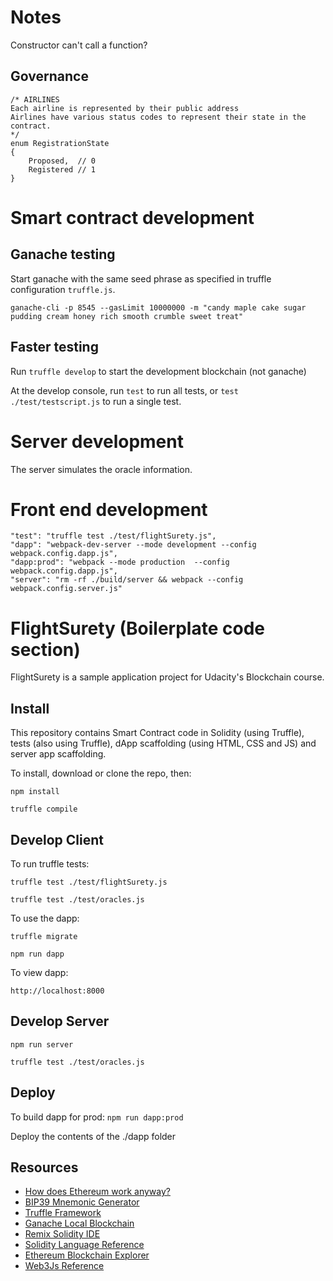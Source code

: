 # Notes
Constructor can't call a function?

## Governance
    /* AIRLINES
    Each airline is represented by their public address
    Airlines have various status codes to represent their state in the contract.
    */
    enum RegistrationState
    {
        Proposed,  // 0
        Registered // 1
    }

# Smart contract development
## Ganache testing
Start ganache with the same seed phrase as specified in truffle configuration `truffle.js`.

`ganache-cli -p 8545 --gasLimit 10000000 -m "candy maple cake sugar pudding cream honey rich smooth crumble sweet treat"`

## Faster testing
Run `truffle develop` to start the development blockchain (not ganache)

At the develop console, run `test` to run all tests, or `test ./test/testscript.js` to run a single test.

# Server development
The server simulates the oracle information.

# Front end development

```
"test": "truffle test ./test/flightSurety.js",
"dapp": "webpack-dev-server --mode development --config webpack.config.dapp.js",
"dapp:prod": "webpack --mode production  --config webpack.config.dapp.js",
"server": "rm -rf ./build/server && webpack --config webpack.config.server.js"
```



# FlightSurety (Boilerplate code section)

FlightSurety is a sample application project for Udacity's Blockchain course.

## Install
This repository contains Smart Contract code in Solidity (using Truffle), tests (also using Truffle), dApp scaffolding (using HTML, CSS and JS) and server app scaffolding.

To install, download or clone the repo, then:

`npm install`

`truffle compile`

## Develop Client

To run truffle tests:

`truffle test ./test/flightSurety.js`

`truffle test ./test/oracles.js`

To use the dapp:

`truffle migrate`

`npm run dapp`

To view dapp:

`http://localhost:8000`

## Develop Server

`npm run server`

`truffle test ./test/oracles.js`

## Deploy

To build dapp for prod:
`npm run dapp:prod`

Deploy the contents of the ./dapp folder


## Resources

* [How does Ethereum work anyway?](https://medium.com/@preethikasireddy/how-does-ethereum-work-anyway-22d1df506369)
* [BIP39 Mnemonic Generator](https://iancoleman.io/bip39/)
* [Truffle Framework](http://truffleframework.com/)
* [Ganache Local Blockchain](http://truffleframework.com/ganache/)
* [Remix Solidity IDE](https://remix.ethereum.org/)
* [Solidity Language Reference](http://solidity.readthedocs.io/en/v0.4.24/)
* [Ethereum Blockchain Explorer](https://etherscan.io/)
* [Web3Js Reference](https://github.com/ethereum/wiki/wiki/JavaScript-API)